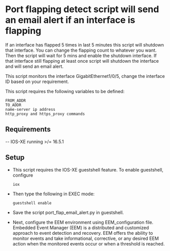 # Port flapping detect script will send an email alert if an interface is flapping

If an interface has flapped 5 times in last 5 minutes this script will shutdown that interface. You can change the flapping count to whatever you want. Then the script will wait for 5 mins and enable the shutdown interface. If that interface still flapping at least once script will shutdown the interface and will send an email alert.

This script monitors the interface GigabitEthernet1/0/5, change the interface ID based on your requirement.

This script requires the following variables to be defined:

```
FROM_ADDR
TO_ADDR
name-server ip address
http_proxy and https_proxy commands
```
## Requirements

-- IOS-XE running >/= 16.5.1

## Setup 

* This script requires the IOS-XE guestshell feature. To enable guestshell, configure

    ```
   iox
    ```       

* Then type the following in EXEC mode:

    ```
   guestshell enable
    ```

* Save the script port_flap_email_alert.py in guestshell.

* Next, configure the EEM environment using  EEM_configuration file. Embedded Event Manager (EEM) is a distributed and customized approach to event detection and recovery. EEM offers the ability to monitor events and take informational, corrective, or any desired EEM action when the monitored events occur or when a threshold is reached.
